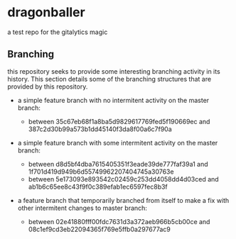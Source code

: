 # dragonballer

a test repo for the gitalytics magic

## Branching

this repository seeks to provide some interesting branching activity in its
history. This section details some of the branching structures that are
provided by this repository.

- a simple feature branch with no intermitent activity on the master branch:

  - between 35c67eb68f1a8ba5d9829617769fed5f190669ec and
    387c2d30b99a573b1dd45140f3da8f00a6c7f90a

- a simple feature branch with some intermitent activity on the master
  branch:

  - between d8d5bf4dba7615405351f3eade39de777faf39a1 and
    1f701d419d949b6d55749962207404745a30763e
  - between 5e173093e893542c02459c253dd4058dd4d03ced and
    ab1b6c65ee8c43f9f0c389efab1ec6597fec8b3f

- a feature branch that temporarily branched from itself to make a
  fix with other intermitent changes to master branch:

  - between 02e41880fff00fdc7631d3a372aeb966b5cb00ce and
    08c1ef9cd3eb22094365f769e5ffb0a297677ac9
